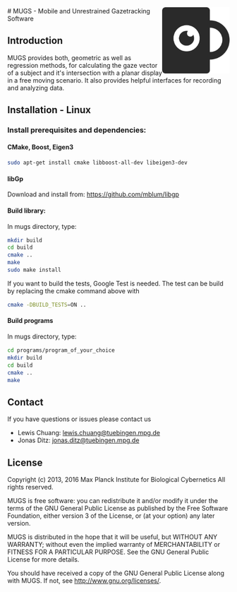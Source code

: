 <img src="doc/images/mug.png" align="right" height="150" />
# MUGS - Mobile and Unrestrained Gazetracking Software

## Introduction
MUGS provides both, geometric as well as regression methods, for calculating the gaze vector
of a subject and it's intersection with a planar display in a free moving scenario. It also 
provides helpful interfaces for recording and analyzing data.

## Installation - Linux

### Install prerequisites and dependencies:

#### CMake, Boost, Eigen3

```bash
sudo apt-get install cmake libboost-all-dev libeigen3-dev 
```

#### libGp

Download and install from:
https://github.com/mblum/libgp
    

#### Build library:

In mugs directory, type:
```bash
mkdir build
cd build
cmake ..
make
sudo make install
```

If you want to build the tests, Google Test is needed. The test can be build by replacing the cmake command above with
```bash
cmake -DBUILD_TESTS=ON ..
```

#### Build programs
In mugs directory, type:
```bash
cd programs/program_of_your_choice
mkdir build
cd build
cmake ..
make
```

## Contact

If you have questions or issues please contact us

- Lewis Chuang: lewis.chuang@tuebingen.mpg.de
- Jonas Ditz: jonas.ditz@tuebingen.mpg.de

## License

Copyright (c) 2013, 2016 Max Planck Institute for Biological Cybernetics
All rights reserved.
 
MUGS is free software: you can redistribute it and/or modify
it under the terms of the GNU General Public License as published by
the Free Software Foundation, either version 3 of the License, or
(at your option) any later version.

MUGS is distributed in the hope that it will be useful,
but WITHOUT ANY WARRANTY; without even the implied warranty of
MERCHANTABILITY or FITNESS FOR A PARTICULAR PURPOSE.  See the
GNU General Public License for more details.

You should have received a copy of the GNU General Public License
along with MUGS.  If not, see <http://www.gnu.org/licenses/>.
